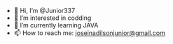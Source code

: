 - 👋 Hi, I’m @Junior337
- 👀 I’m interested in codding
- 🌱 I’m currently learning JAVA
- 📫 How to reach me:  joseinadilsonjunior@gmail.com 

<!---
Junior337/Junior337 is a ✨ special ✨ repository because its `README.md` (this file) appears on your GitHub profile.
You can click the Preview link to take a look at your changes.
--->
